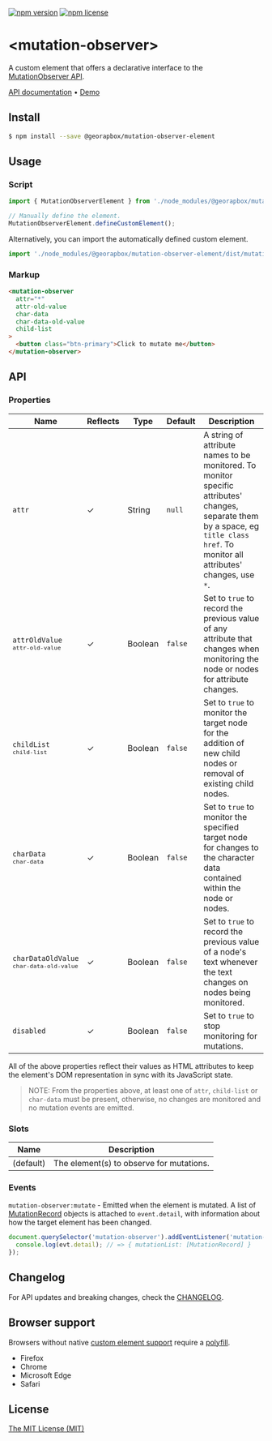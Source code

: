 [![npm version](https://img.shields.io/npm/v/@georapbox/mutation-observer-element.svg)](https://www.npmjs.com/package/@georapbox/mutation-observer-element)
[![npm license](https://img.shields.io/npm/l/@georapbox/mutation-observer-element.svg)](https://www.npmjs.com/package/@georapbox/mutation-observer-element)

[demo]: https://georapbox.github.io/mutation-observer-element/
[support]: https://caniuse.com/#feat=custom-elementsv1
[polyfill]: https://github.com/webcomponents/polyfills/tree/master/packages/custom-elements
[license]: https://georapbox.mit-license.org/@2022
[changelog]: https://github.com/georapbox/mutation-observer-element/blob/main/CHANGELOG.md

# &lt;mutation-observer&gt;

A custom element that offers a declarative interface to the [MutationObserver API](https://developer.mozilla.org/docs/Web/API/MutationObserver).

[API documentation](#api) &bull; [Demo][demo]

## Install

```sh
$ npm install --save @georapbox/mutation-observer-element
```

## Usage

### Script

```js
import { MutationObserverElement } from './node_modules/@georapbox/mutation-observer-element/dist/mutation-observer.min.js';

// Manually define the element.
MutationObserverElement.defineCustomElement();
```

Alternatively, you can import the automatically defined custom element.

```js
import './node_modules/@georapbox/mutation-observer-element/dist/mutation-observer-defined.min.js';
```

### Markup

```html
<mutation-observer 
  attr="*"
  attr-old-value
  char-data
  char-data-old-value
  child-list
>
  <button class="btn-primary">Click to mutate me</button>
</mutation-observer>
```

## API

### Properties
| Name | Reflects | Type | Default | Description |
| ---- | -------- | ---- | ------- | ----------- |
| `attr` | ✓ | String | `null` | A string of attribute names to be monitored. To monitor specific attributes' changes, separate them by a space, eg `title class href`. To monitor all attributes' changes, use `*`. |
| `attrOldValue`<br><small>`attr-old-value`</small> | ✓ | Boolean | `false` | Set to `true` to record the previous value of any attribute that changes when monitoring the node or nodes for attribute changes. |
| `childList`<br><small>`child-list`</small> | ✓ | Boolean | `false` |  Set to `true` to monitor the target node for the addition of new child nodes or removal of existing child nodes. |
| `charData`<br><small>`char-data`</small> | ✓ | Boolean | `false` | Set to `true` to monitor the specified target node for changes to the character data contained within the node or nodes. |
| `charDataOldValue`<br><small>`char-data-old-value`</small> | ✓ | Boolean | `false` | Set to `true` to record the previous value of a node's text whenever the text changes on nodes being monitored. |
| `disabled` | ✓ | Boolean | `false` | Set to `true` to stop monitoring for mutations. |

All of the above properties reflect their values as HTML attributes to keep the element's DOM representation in sync with its JavaScript state.

> NOTE: From the properties above, at least one of `attr`, `child-list` or `char-data` must be present, otherwise, no changes are monitored and no mutation events are emitted.

### Slots

| Name | Description |
| ---- | ----------- |
| (default) | The element(s) to observe for mutations. |

### Events

`mutation-observer:mutate` - Emitted when the element is mutated. A list of [MutationRecord](https://developer.mozilla.org/docs/Web/API/MutationRecord) objects is attached to `event.detail`, with information about how the target element has been changed.

```js
document.querySelector('mutation-observer').addEventListener('mutation-observer:mutate', evt => {
  console.log(evt.detail); // => { mutationList: [MutationRecord] }
});
```

## Changelog

For API updates and breaking changes, check the [CHANGELOG][changelog].

## Browser support

Browsers without native [custom element support][support] require a [polyfill][polyfill].

- Firefox
- Chrome
- Microsoft Edge
- Safari

## License

[The MIT License (MIT)][license]
